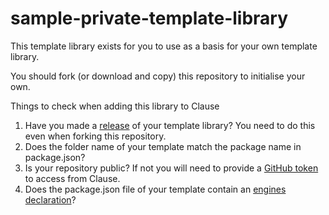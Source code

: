 # sample-private-template-library

This template library exists for you to use as a basis for your own template library.

You should fork (or download and copy) this repository to initialise your own.

Things to check when adding this library to Clause
1. Have you made a [release](https://github.com/clauseHQ/sample-private-template-library/releases) of your template library? You need to do this even when forking this repository. 
2. Does the folder name of your template match the package name in package.json?
3. Is your repository public? If not you will need to provide a [GitHub token](https://github.com/settings/tokens) to access from Clause.
4. Does the package.json file of your template contain an [engines declaration](https://github.com/clauseHQ/sample-private-template-library/blob/master/my-contract/package.json#L8)?

